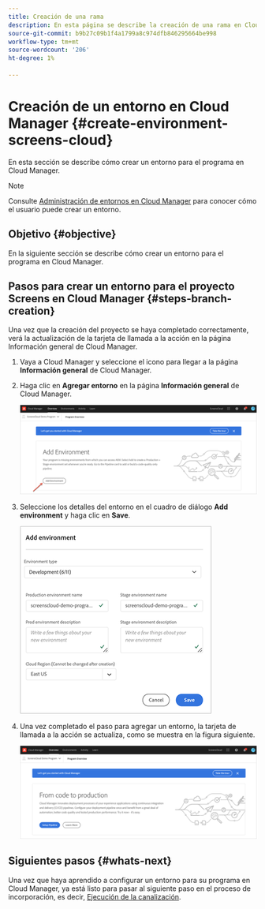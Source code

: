 ```yaml
---
title: Creación de una rama
description: En esta página se describe la creación de una rama en Cloud Manager para Screens como Cloud Service.
source-git-commit: b9b27c09b1f4a1799a8c974dfb846295664be998
workflow-type: tm+mt
source-wordcount: '206'
ht-degree: 1%

---
```



# Creación de un entorno en Cloud Manager {#create-environment-screens-cloud}

En esta sección se describe cómo crear un entorno para el programa en Cloud Manager.

>[!NOTE]
>Consulte [Administración de entornos en Cloud Manager](https://experienceleague.adobe.com/docs/experience-manager-cloud-service/implementing/using-cloud-manager/manage-environments.html?lang=en) para conocer cómo el usuario puede crear un entorno.

## Objetivo {#objective}

En la siguiente sección se describe cómo crear un entorno para el programa en Cloud Manager.

## Pasos para crear un entorno para el proyecto Screens en Cloud Manager {#steps-branch-creation}

Una vez que la creación del proyecto se haya completado correctamente, verá la actualización de la tarjeta de llamada a la acción en la página Información general de Cloud Manager.

1. Vaya a Cloud Manager y seleccione el icono para llegar a la página **Información general** de Cloud Manager.

1. Haga clic en **Agregar entorno** en la página **Información general** de Cloud Manager.

   ![image](/help/screens-cloud/assets/onboarding/add-environ1.png)

1. Seleccione los detalles del entorno en el cuadro de diálogo **Add environment** y haga clic en **Save**.

   ![image](/help/screens-cloud/assets/onboarding/add-environ2.png)

1. Una vez completado el paso para agregar un entorno, la tarjeta de llamada a la acción se actualiza, como se muestra en la figura siguiente.

   ![image](/help/screens-cloud/assets/onboarding/add-environ3a.png)

## Siguientes pasos {#whats-next}

Una vez que haya aprendido a configurar un entorno para su programa en Cloud Manager, ya está listo para pasar al siguiente paso en el proceso de incorporación, es decir, [Ejecución de la canalización](/help/screens-cloud/onboarding-screens-cloud/running-a-pipeline.md).

